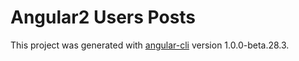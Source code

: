 # Angular2 Users Posts

This project was generated with [angular-cli](https://github.com/angular/angular-cli) version 1.0.0-beta.28.3.